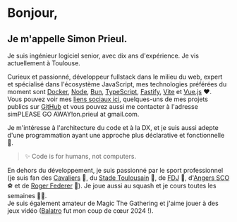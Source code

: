 # Bonjour,

## Je m'appelle Simon Prieul.

Je suis ingénieur logiciel senior, avec dix ans d'expérience.
Je vis actuellement à Toulouse.

Curieux et passionné, développeur fullstack dans le milieu du web, expert et spécialisé dans l'écosystème JavaScript, 
mes technologies préférées du moment sont [Docker](https://www.docker.com), [Node](https://nodejs.org), [Bun](https://bun.sh), [TypeScript](https://www.typescriptlang.org), [Fastify](https://fastify.dev), [Vite](https://vitejs.dev) et [Vue.js](https://vuejs.org) ❤️. \
Vous pouvez voir mes [liens sociaux ici](https://links.prieul.fr), quelques-uns de mes projets publics sur [GitHub](https://github.com/Prieul-Simon) et vous pouvez aussi me contacter à l'adresse <span class="contact">sim<!-- sdfjsdhfkjypcs --><span class="block-spam" aria-hidden="true">PLEASE&nbsp;GO&nbsp;AWAY!</span>on.prieul&nbsp;a<!-- sdfjsdhfkjypcs -->t&nbsp;gm<!-- sdfjsdhfkjypcs -->ail.com</span>.

Je m'intéresse à l'architecture du code et à la DX, et je suis aussi adepte d'une programmation ayant une approche plus déclarative et fonctionnelle 🚀.
> ✨ Code is for humans, not computers.

En dehors du développement, je suis passionné par le sport professionnel (je suis fan des [Cavaliers](https://www.nba.com/cavaliers) 🏀, du [Stade Toulousain](https://www.stadetoulousain.fr) 🏉, de [FDJ](https://www.equipecycliste-groupama-fdj.fr) 🚴, d'[Angers SCO](https://angers-sco.fr) ⚽ et de [Roger Federer](https://www.youtube.com/watch?v=B0HbctxYnvU) 🎾). Je joue aussi au squash et je cours toutes les semaines 🏃‍♂️. \
Je suis également amateur de Magic The Gathering et j'aime jouer à des jeux vidéo (<a href="https://playbalatro.com" target="_blank">Balatro</a> fut mon coup de cœur 2024&nbsp;!).
